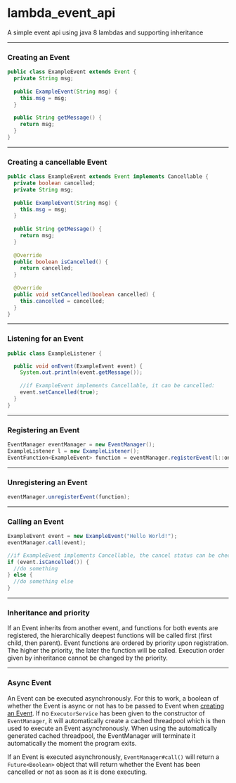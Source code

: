 # lambda_event_api
A simple event api using java 8 lambdas and supporting inheritance

---
### Creating an Event
```java
public class ExampleEvent extends Event {
  private String msg;
  
  public ExampleEvent(String msg) {
    this.msg = msg;
  }
  
  public String getMessage() {
    return msg;
  }
}
```
---
### Creating a cancellable Event
```java
public class ExampleEvent extends Event implements Cancellable {
  private boolean cancelled;
  private String msg;
  
  public ExampleEvent(String msg) {
    this.msg = msg;
  }
  
  public String getMessage() {
    return msg;
  }
  
  @Override
  public boolean isCancelled() {
    return cancelled;
  }
  
  @Override
  public void setCancelled(boolean cancelled) {
    this.cancelled = cancelled;
  }
}
```
---
### Listening for an Event
```java
public class ExampleListener {

  public void onEvent(ExampleEvent event) {
    System.out.println(event.getMessage());
    
    //if ExampleEvent implements Cancellable, it can be cancelled:
    event.setCancelled(true);
  }
}
```
---
### Registering an Event
```java
EventManager eventManager = new EventManager();
ExampleListener l = new ExampleListener();
EventFunction<ExampleEvent> function = eventManager.registerEvent(l::onEvent, ExampleEvent.class);
```
---
### Unregistering an Event
```java
eventManager.unregisterEvent(function);
```
---
### Calling an Event
```java
ExampleEvent event = new ExampleEvent("Hello World!");
eventManager.call(event);

//if ExampleEvent implements Cancellable, the cancel status can be checked here:
if (event.isCancelled()) {
  //do something
} else {
  //do something else
}
```
---
### Inheritance and priority
If an Event inherits from another event, and functions for both events are registered, the hierarchically deepest
functions will be called first (first child, then parent).
Event functions are ordered by priority upon registration. The higher the priority, the later the function will be
called. Execution order given by inheritance cannot be changed by the priority.

---
### Async Event
An Event can be executed asynchronously. For this to work, a boolean of whether the Event is async or not has to be passed to Event when [creating an Event](#creating-an-event). If no `ExecutorService` has been given to the constructor of `EventManager`, it will automatically create a cached threadpool which is then used to execute an Event asynchronously. When using the automatically generated cached threadpool, the EventManager will terminate it automatically the moment the program exits.

If an Event is executed asynchronously, `EventManager#call()` will return a `Future<Boolean>` object that will return whether the Event has been cancelled or not as soon as it is done executing.
